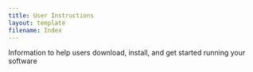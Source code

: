 ```yaml
---
title: User Instructions
layout: template
filename: Index
---
```


Information to help users download, install, and get started running your software 
